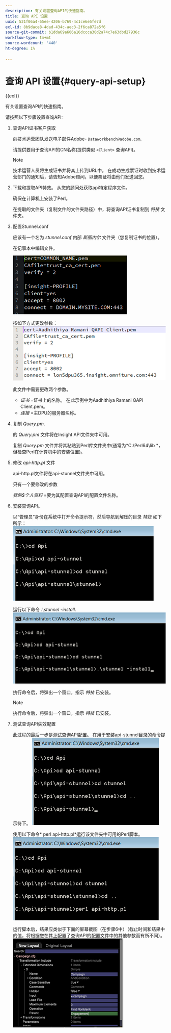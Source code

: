 ```yaml
---
description: 有关设置查询API的快速指南。
title: 查询 API 设置
uuid: 521f06a4-65ee-4206-b769-4c1ce6e5fe7d
exl-id: 8b9dace8-4dad-434c-aec3-2f6ca872a5f6
source-git-commit: b1dda69a606a16dccca30d2a74c7e63dbd27936c
workflow-type: tm+mt
source-wordcount: '440'
ht-degree: 1%

---
```


# 查询 API 设置{#query-api-setup}

{{eol}}

有关设置查询API的快速指南。

请按照以下步骤设置查询API:

1. 查询API证书客户获取

   向技术运营团队发送电子邮件Adobe- `Dataworkbench@adobe.com`.

   请提供要用于查询API的CN名称(提供类似 `<Client>` 查询API)。

   >[!NOTE]
   >
   >技术运营人员将生成证书并将其上传到URL中。 在成功生成票证时收到技术运营部门的通知后，请告知Adobe顾问，以便票证将由他们发送回您。

1. 下载和提取API特效。 从您的顾问处获取api特定程序文件。

   确保在计算机上安装了Perl。

   在提取的文件夹（复制文件的文件夹路径）中，将查询API证书复制到 *特技* 文件夹。

1. 配置Stunnel.conf

   应该有一个名为 *stunnel.conf* 内部 *斯图内尔* 文件夹（您复制证书的位置）。

   在记事本中编辑文件。

   ![](assets/dwb_impl_API1.png)

   按如下方式更改参数： ![](assets/dwb_impl_API2.png)

   此文件中需要更改两个参数。

   * *证书* =证书上的名称。 在此示例中为Aadhithiya Ramani QAPI Client.pem。
   * *连接* =主DPU的服务器名称。

1. 复制 *Query.pm*.

   的 *Query.pm* 文件将在Insight API文件夹中可用。

   复制 *Query.pm* 文件并将其粘贴到Perl库文件夹中(通常为*C:\Perl64\lib *，但检查Perl在计算机中的安装位置)。

1. 修改 *api-http.pl* 文件

   api-http.pl文件将在api-stunnel文件夹中可用。

   只有一个要修改的参数

   *我的$个人资料* =要为其配置查询API的配置文件名称。

1. 安装查询API。

   以“管理员”身份在系统中打开命令提示符，然后导航到解压的目录 *特技* 如下所示： ![](assets/dwb_impl_API3.png)

   运行以下命令 *.\stunnel -install*. ![](assets/dwb_impl_API4.png)

   执行命令后，将弹出一个窗口，指示 *特技* 已安装。

   >[!NOTE]
   >
   >执行命令后，将弹出一个窗口，指示 *特技* 已安装。

1. 测试查询API失效配置

   此过程的最后一步是测试查询API配置。 在用于安装api-stunnel目录的命令提示符下。 ![](assets/dwb_impl_API5.png)

   使用以下命令* perl api-http.pl*运行该文件夹中可用的Perl脚本。 ![](assets/dwb_impl_API6.png)

   运行脚本后，结果应类似于下面的屏幕截图（在步骤6中）（截止时间和结果中的值，将根据您在其上配置了查询API的配置文件中的其他参数而有所不同）。 ![](assets/dwb_impl_API7.png)
